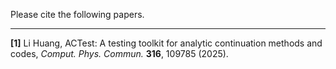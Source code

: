 Please cite the following papers.

---

**[1]** Li Huang, ACTest: A testing toolkit for analytic continuation methods and codes, *Comput. Phys. Commun.* **316**, 109785 (2025).
